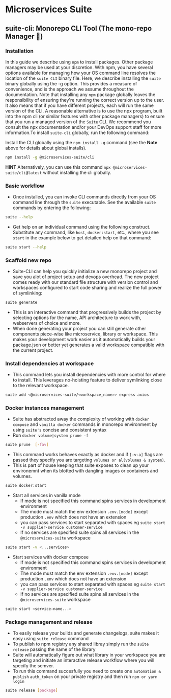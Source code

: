 # Microservices Suite

## suite-cli: Monorepo CLI Tool (The mono-repo Manager 🦧)

### Installation

In this guide we describe using `npm` to install packages. Other package managers may be used at your discretion. With npm, you have several options available for managing how your OS command line resolves the location of the `suite CLI` binary file. Here, we describe installing the `suite` binary globally using the -g option. This provides a measure of convenience, and is the approach we assume throughout the documentation. Note that installing any `npm` package globally leaves the responsibility of ensuring they're running the correct version up to the user.  It also means that if you have different projects, each will run the same version of the CLI. A reasonable alternative is to use the npx program, built into the npm cli (or similar features with other package managers) to ensure that you run a managed version of the `Suite` CLI. We recommend you consult the npx documentation and/or your DevOps support staff for more information.To install `suite-cli` globally, run the following command:

Install the CLI globally using the `npm install -g` command (see the **Note** above for details about global installs).

```bash
npm install -g @microservices-suite/cli
```
**HINT**
Alternatively, you can use this command `npx @microservices-suite/cli@latest` without installing the cli globally.

### Basic workflow
- Once installed, you can invoke CLI commands directly from your OS command line through the `suite` executable. See the available `suite` commands by entering the following:
```bash
suite --help
```

- Get help on an individual command using the following construct. Substitute any command, like `host`, `docker:start`, etc., where you see `start` in the example below to get detailed help on that command:
```bash
suite start --help
```

### Scaffold new repo
- Suite-CLI can help you quickly initialize a new monorepo project and save you alot of project setup and devops overhead. The new project comes ready with our standard file structure with version control and workspaces configured to start code sharing and realize the full power of symlinking:
```bash
suite generate 
```

- This is an interactive command that progressively builds the project by selecting options for the name, API architecture to work with, webservers of choice and more.
- When done generating your project you can still generate other components piece-wise like microservice, library or workspace. This makes your development work easier as it automatically builds your package.json or better yet generates a valid workspace compatible with the current project.

### Install dependencies at workspace
- This command lets you install dependencies with more control for where to install. This leverages no-hoisting feature to deliver symlinking close to the relevant workspace.
```bash
suite add <@microservices-suite/<workspace_name>> express axios
```

### Docker instances management
- Suite has abstracted away the complexity of working with  `docker compose` and `vanilla docker` commands in monorepo environment by using `suite's` concise and consistent syntax
- Run `docker volume|system prune -f`
```bash
suite prune  [-fav]
```
- This command works behaves exactly as docker and if `[-v-a]` flags are passed they specify you are targeting `volumes or al(volumes & system)`. 
- This is part of house keeping that suite exposes to clean up your environemnt when its blotted with dangling images or containers and volumes.
```bash
suite docker:start
```
- Start all services in vanilla mode
  - If mode is not specified this command spins services in development environment
  - The mode must match the env extension `.env.[mode]` except production `.env` which does not have an extension
  - you can pass services to start separated with spaces eg `suite start -v supplier-service customer-service`
  - If no services are specified suite spins all services in the `@microservices-suite` workspace
```bash
suite start -v <...services>
```
- Start services with docker compose
  - If mode is not specified this command spins services in development environment
  - The mode must match the env extension `.env.[mode]` except production `.env` which does not have an extension
  - you can pass services to start separated with spaces eg `suite start -v supplier-service customer-service`
  - If no services are specified suite spins all services in the `@microservices-suite` workspace
```bash
suite start <service-name...>
```
### Package management and release 
- To easily release your builds and generate changelogs, suite makes it easy using `suite release` command
- To publish to npm registry any shared libray simply run the `suite release` passing the name of the library
- Suite will automatically figure out what library in your workspace you are targeting and initiate an interactive release workflow where you will specify the semver.
- To run this command succesfully you need to create one `automation & publish` `auth_token` on your private registry and then run `npm or yarn login`
```bash
suite release [package]
```